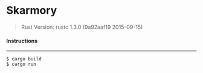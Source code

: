 # Skarmory

> Rust Version: rustc 1.3.0 (9a92aaf19 2015-09-15)

#### Instructions
------------------

    $ cargo build
    $ cargo run
